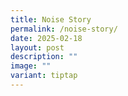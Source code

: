 ```yaml
---
title: Noise Story
permalink: /noise-story/
date: 2025-02-18
layout: post
description: ""
image: ""
variant: tiptap
---
```

